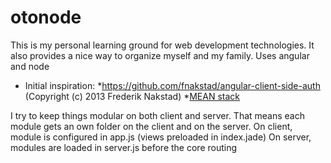 otonode
=======

This is my personal learning ground for web development technologies. It also provides a nice way to organize myself and my family.
Uses angular and node

* Initial inspiration:
   *https://github.com/fnakstad/angular-client-side-auth (Copyright (c) 2013 Frederik Nakstad)
   *[MEAN stack](http://mean.io/)

I try to keep things modular on both client and server. That means each module gets an own folder on the client and on the server.
On client, module is configured in app.js (views preloaded in index.jade)
On server, modules are loaded in server.js before the core routing

